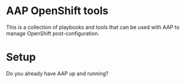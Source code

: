 # AAP OpenShift tools

This is a collection of playbooks and tools that can be used with AAP to manage OpenShift post-configuration.


# Setup

Do you already have AAP up and running?

